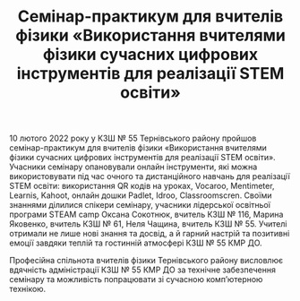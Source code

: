 ﻿---
title: Семінар-практикум для вчителів фізики «Використання вчителями фізики сучасних цифрових інструментів для реалізації STEM освіти»
---

10 лютого 2022 року у КЗШ № 55 Тернівського району пройшов семінар-практикум для вчителів фізики «Використання вчителями фізики сучасних цифрових інструментів для реалізації STEM освіти». Учасники семінару опановували онлайн інструменти, які можна використовувати під час очного та дистанційного навчань для реалізації STEM освіти: використання QR кодів на уроках, Vocaroo, Mentimeter, Learnis, Kahoot, онлайн дошки Padlet, Idroo, Classroomscren. Своїми знаннями ділилися спікери семінару, учасники лідерської освітньої програми STEAM camp Оксана Сокотнюк, вчитель КЗШ № 116, Марина Яковенко, вчитель КЗШ № 61, Неля Чащина, вчитель КЗШ № 55. Учителі отримали не лише нові знання та досвід, а й гарний настрій та позитивні емоції завдяки теплій та гостинній атмосфері КЗШ № 55 КМР ДО.

Професійна спільнота вчителів фізики Тернівського району висловлює вдячність адміністрації КЗШ № 55 КМР ДО за технічне забезпечення семінару та можливість попрацювати зі сучасною комп’ютерною технікою.

<slideshow />
